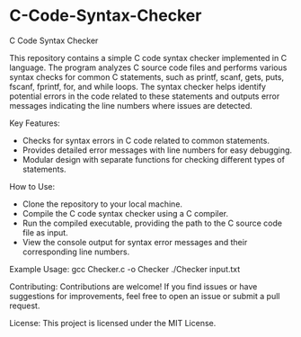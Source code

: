 # C-Code-Syntax-Checker
C Code Syntax Checker

This repository contains a simple C code syntax checker implemented in C language. The program analyzes C source code files and performs various syntax checks for common C statements, such as printf, scanf, gets, puts, fscanf, fprintf, for, and while loops. The syntax checker helps identify potential errors in the code related to these statements and outputs error messages indicating the line numbers where issues are detected.

Key Features:
- Checks for syntax errors in C code related to common statements.
- Provides detailed error messages with line numbers for easy debugging.
- Modular design with separate functions for checking different types of statements.

How to Use:
- Clone the repository to your local machine.
- Compile the C code syntax checker using a C compiler.
- Run the compiled executable, providing the path to the C source code file as input.
- View the console output for syntax error messages and their corresponding line numbers.

Example Usage:
gcc Checker.c -o Checker
./Checker input.txt

Contributing:
Contributions are welcome! If you find issues or have suggestions for improvements, feel free to open an issue or submit a pull request.

License:
This project is licensed under the MIT License.
